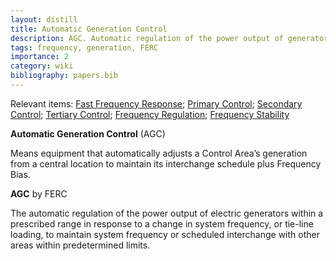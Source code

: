 ```yaml
---
layout: distill
title: Automatic Generation Control
description: AGC. Automatic regulation of the power output of generators
tags: frequency, generation, FERC
importance: 2
category: wiki
bibliography: papers.bib
---
```


Relevant items: [Fast Frequency Response](/pswiki/fast-frequency-response); [Primary Control](/pswiki/primary-control); [Secondary Control](/pswiki/secondary-control); [Tertiary Control](/pswiki/tertiary-control); [Frequency Regulation](/pswiki/frequency-regulation); [Frequency Stability](/pswiki/frequency-stability)

**Automatic Generation Control** (AGC) <d-cite key="nerc2024glossary"></d-cite>

Means equipment that automatically adjusts a Control Area’s generation from a central location to maintain its interchange schedule plus Frequency Bias.

**AGC** <d-cite key="ferc2020glossary"></d-cite> by FERC

The automatic regulation of the power output of electric generators within a prescribed range in response to a change in system frequency, or tie-line loading, to maintain system frequency or scheduled interchange with other areas within predetermined limits.
